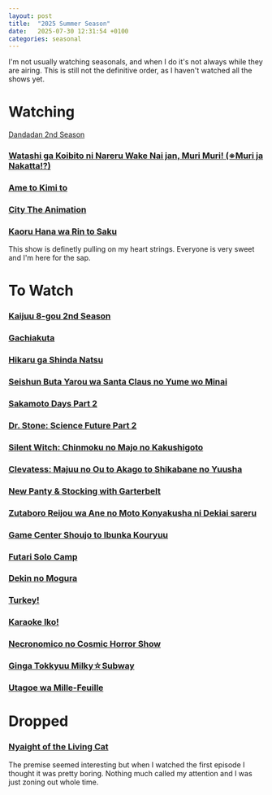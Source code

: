 ```yaml
---
layout: post
title:  "2025 Summer Season"
date:   2025-07-30 12:31:54 +0100
categories: seasonal
---
```

I'm not usually watching seasonals, and when I do it's not always while they are airing.
This is still not the definitive order, as I haven't watched all the shows yet.

# Watching

[Dandadan 2nd Season](https://myanimelist.net/anime/60543/Dandadan_2nd_Season)

### [Watashi ga Koibito ni Nareru Wake Nai jan, Muri Muri! (※Muri ja Nakatta!?)](https://myanimelist.net/anime/60326/Watashi_ga_Koibito_ni_Nareru_Wake_Nai_jan_Muri_Muri_%E2%80%BBMuri_ja_Nakatta)

### [Ame to Kimi to](https://myanimelist.net/anime/59619/Ame_to_Kimi_to)

### [City The Animation](https://myanimelist.net/anime/59898/City_The_Animation)

### [Kaoru Hana wa Rin to Saku](https://myanimelist.net/anime/59845/Kaoru_Hana_wa_Rin_to_Saku)
This show is definetly pulling on my heart strings. Everyone is very sweet and I'm here for the sap.

# To Watch
### [Kaijuu 8-gou 2nd Season](https://myanimelist.net/anime/59177/Kaijuu_8-gou_2nd_Season)

### [Gachiakuta](https://myanimelist.net/anime/59062/Gachiakuta)

### [Hikaru ga Shinda Natsu](https://myanimelist.net/anime/58913/Hikaru_ga_Shinda_Natsu)

### [Seishun Buta Yarou wa Santa Claus no Yume wo Minai](https://myanimelist.net/anime/57433/Seishun_Buta_Yarou_wa_Santa_Claus_no_Yume_wo_Minai)

### [Sakamoto Days Part 2](https://myanimelist.net/anime/60285/Sakamoto_Days_Part_2)

### [Dr. Stone: Science Future Part 2](https://myanimelist.net/anime/61322/Dr_Stone__Science_Future_Part_2)

### [Silent Witch: Chinmoku no Majo no Kakushigoto](https://myanimelist.net/anime/59459/Silent_Witch__Chinmoku_no_Majo_no_Kakushigoto)

### [Clevatess: Majuu no Ou to Akago to Shikabane no Yuusha](https://myanimelist.net/anime/59205/Clevatess__Majuu_no_Ou_to_Akago_to_Shikabane_no_Yuusha)

### [New Panty & Stocking with Garterbelt](https://myanimelist.net/anime/52293/New_Panty___Stocking_with_Garterbelt)

### [Zutaboro Reijou wa Ane no Moto Konyakusha ni Dekiai sareru](https://myanimelist.net/anime/59421/Zutaboro_Reijou_wa_Ane_no_Moto_Konyakusha_ni_Dekiai_sareru)

### [Game Center Shoujo to Ibunka Kouryuu](https://myanimelist.net/anime/59689/Game_Center_Shoujo_to_Ibunka_Kouryuu)

### [Futari Solo Camp](https://myanimelist.net/anime/60665/Futari_Solo_Camp)

### [Dekin no Mogura](https://myanimelist.net/anime/60315/Dekin_no_Mogura)

### [Turkey!](https://myanimelist.net/anime/54028/Turkey)

### [Karaoke Iko!]( https://myanimelist.net/anime/60131/Karaoke_Iko)

### [Necronomico no Cosmic Horror Show](https://myanimelist.net/anime/60505/Necronomico_no_Cosmic_Horror_Show)

### [Ginga Tokkyuu Milky☆Subway](https://myanimelist.net/anime/61274/Ginga_Tokkyuu_Milky%E2%98%86Subway)

### [Utagoe wa Mille-Feuille](https://myanimelist.net/anime/55689/Utagoe_wa_Mille-Feuille)

# Dropped
### [Nyaight of the Living Cat](https://myanimelist.net/anime/58197/Nyaight_of_the_Living_Cat)
The premise seemed interesting but when I watched the first episode I thought it was pretty boring. Nothing much called my attention and I was just zoning out whole time.



